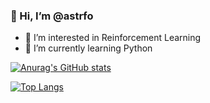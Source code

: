 ### 👋 Hi, I’m @astrfo
- 👀 I’m interested in Reinforcement Learning
- 🌱 I’m currently learning Python

[![Anurag's GitHub stats](https://github-readme-stats.vercel.app/api?username=astrfo&count_private=true&theme=dracula)](https://github.com/anuraghazra/github-readme-stats)

[![Top Langs](https://github-readme-stats.vercel.app/api/top-langs/?username=astrfo&layout=compact&theme=dracula)](https://github.com/anuraghazra/github-readme-stats)




<!---
astrfo/astrfo is a ✨ special ✨ repository because its `README.md` (this file) appears on your GitHub profile.
You can click the Preview link to take a look at your changes.
--->
